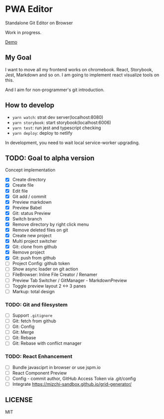 # PWA Editor

Standalone Git Editor on Browser

Work in progress.

[Demo](https://nervous-kilby-73c9b0.netlify.com)

## My Goal

I want to move all my frontend works on chromebook. React, Storybook, Jest, Markdown and so on. I am going to implement react visualize tools on this.

And I aim for non-programmer's git introduction.

## How to develop

- `yarn watch`: strat dev server(localhost:8080)
- `yarn storybook`: start storybook(localhost:6006)
- `yarn test`: run jest and typescript checking
- `yarn deploy`: deploy to netlify

In development, you need to wait local service-worker upgrading.

## TODO: Goal to alpha version

Concept implementation

- [x] Create directory
- [x] Create file
- [x] Edit file
- [x] Git add / commit
- [x] Preview markdown
- [x] Preview Babel
- [x] Git: status Preview
- [x] Switch branch
- [x] Remove directory by right click menu
- [x] Remove deleted files on git
- [x] Create new project
- [x] Multi project switcher
- [x] Git: clone from github
- [x] Remove project
- [x] Git: push from github
- [ ] Project Config: github token
- [ ] Show async loader on git action
- [ ] FileBrowser: Inline File Creator / Renamer
- [ ] Preview Tab Switcher / GitManager - MarkdownPreview
- [ ] Toggle preview layout 2 <-> 3 panes
- [ ] Markup: total design

### TODO: Git and filesystem

- [ ] Support `.gitignore`
- [ ] Git: fetch from github
- [ ] Git: Config
- [ ] Git: Merge
- [ ] Git: Rebase
- [ ] Git: Rebase with conflict manager

### TODO: React Enhancement

- [ ] Bundle javasciprt in browser or use jspm.io
- [ ] React Component Preview
- [ ] Config - commit author, GitHub Access Token via .git/config
- [ ] Integrate https://mizchi-sandbox.github.io/grid-generator/

## LICENSE

MIT
